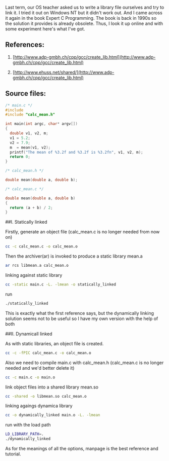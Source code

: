 Last term, our OS teacher asked us to write a library file ourselves and try to link it. I tried it out on Windows NT but it didn't work out. And I came across it again in the book Expert C Programming. The book is back in 1990s so the solution it provides is already obsolete. Thus, I look it up online and with some experiment here's what I've got.

## References:

1. [http://www.adp-gmbh.ch/cpp/gcc/create_lib.html](http://www.adp-gmbh.ch/cpp/gcc/create_lib.html)

2. [http://www.ehuss.net/shared/](http://www.adp-gmbh.ch/cpp/gcc/create_lib.html)

## Source files:

```c
/* main.c */
#include
#include "calc_mean.h"

int main(int argc, char* argv[])
{
  double v1, v2, m;
  v1 = 5.2;
  v2 = 7.9;
  m  = mean(v1, v2);
  printf("The mean of %3.2f and %3.2f is %3.2fn", v1, v2, m);
  return 0;
}
```

```c
/* calc_mean.h */

double mean(double a, double b);
```

```c
/* calc_mean.c */

double mean(double a, double b)
{
  return (a + b) / 2;
}
```

##I. Statically linked

Firstly, generate an object file (calc_mean.c is no longer needed from now on)

```bash
cc -c calc_mean.c -o calc_mean.o
```

Then the archiver(ar) is invoked to produce a static library mean.a

```bash
ar rcs libmean.a calc_mean.o
```

linking against static library

```bash
cc -static main.c -L. -lmean -o statically_linked
```

run

```bash
./statically_linked
```

This is exactly what the first reference says, but the dynamically linking solution seems not to be useful so I have my own version with the help of both

##II. Dynamicall linked

As with static libraries, an object file is created.

```bash
cc -c -fPIC calc_mean.c -o calc_mean.o
```

Also we need to compile main.c with calc_mean.h (calc_mean.c is no longer needed and we'd better delete it)

```bash
cc -c main.c -o main.o
```

link object files into a shared library mean.so

```bash
cc -shared -o libmean.so calc_mean.o
```

linking agaings dynamica library

```bash
cc -o dynamically_linked main.o -L. -lmean
```

run with the load path

```bash
LD_LIBRARY_PATH=.
./dynamically_linked
```

As for the meanings of all the options, manpage is the best reference and tutorial.
